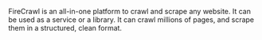 FireCrawl is an all-in-one platform to crawl and scrape any website. It can be used as a service or a library. It can crawl millions of pages, and scrape them in a structured, clean format.